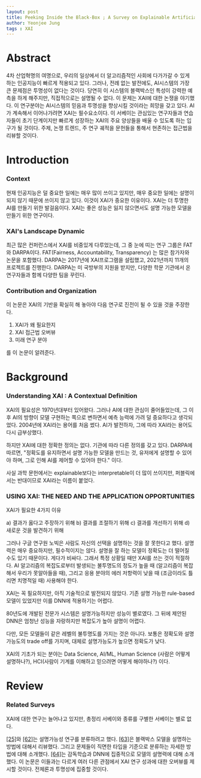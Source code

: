 ```yaml
---
layout: post
title: Peeking Inside the Black-Box ; A Survey on Explainable Artificial Intelligence (XAI) - 1
author: Yeonjee Jung
tags : XAI
---
```


# Abstract

4차 산업혁명의 여명으로, 우리의 일상에서 더 알고리즘적인 사회에 다가가갈 수 있게 하는 인공지능이 빠르게 적용되고 있다. 그러나, 전례 없는 발전에도, AI시스템의 가장 큰 문제점은 투명성이 없다는 것이다. 당연히 이 시스템의 블랙박스인 특성이 강력한 예측을 하게 해주지만, 직접적으로는 설명될 수 없다. 이 문제는 XAI에 대한 논쟁을 야기했다. 이 연구분야는 AI시스템의 믿음과 투명성을 향상시킬 것이라는 희망을 갖고 있다. AI가 계속해서 이어나가려면 XAI는 필수요소이다. 이 서베이는 관심있는 연구자들과 연습자들이 초기 단계이지만 빠르게 성장하는 XAI의 주요 양상들을 배울 수 있도록 하는 입구가 될 것이다. 주제, 논쟁 트렌드, 주 연구 궤적을 문헌들을 통해서 현존하는 접근법을 리뷰할 것이다.

# Introduction

### Context

현재 인공지능은 덜 중요한 일에는 매우 많이 쓰이고 있지만, 매우 중요한 일에는 설명이 되지 않기 때문에 쓰이지 않고 있다. 이것이 XAI가 중요한 이유이다. XAI는 더 투명한 AI를 만들기 위한 발걸음이다. XAI는 좋은 성능은 잃지 않으면서도 설명 가능한 모델을 만들기 위한 연구이다.

### XAI's Landscape Dynamic

최근 많은 컨퍼런스에서 XAI를 비중있게 다루었는데, 그 중 눈에 띠는 연구 그룹은 FAT와 DARPA이다. FAT(Fairness, Accountability, Transparency) 는 많은 참가자와 논문을 포함했다. DARPA는 2017년에 XAI프로그램을 설립했고, 2021년까지 11개의 프로젝트를 진행한다. DARPA는 미 국방부의 지원을 받지만, 다양한 학문 기관에서 온 연구자들과 함께 다양한 팀을 꾸린다.

### Contribution and Organization

이 논문은 XAI의 기반을 확실히 해 놓아야 다음 연구로 진전이 될 수 있을 것을 주장한다.

1. XAI가 왜 필요한지
2. XAI 접근법 오버뷰
3. 미래 연구 분야

를 이 논문이 알려준다.

# Background

### Understanding XAI : A Contextual Definition

XAI의 필요성은 1970년대부터 있어왔다. 그러나 AI에 대한 관심이 줄어들었는데, 그 이후 AI의 방향이 모델 구현하는 쪽으로 변하면서 예측 능력에 가려 덜 중요하다고 생각되었다. 2004년에 XAI라는 용어를 처음 썼다. AI가 발전하자, 그에 따라 XAI라는 용어도 다시 급부상했다.

하지만 XAI에 대한 정확한 정의는 없다. 기관에 따라 다른 정의를 갖고 있다. DARPA에 따르면, "정확도를 유지하면서 설명 가능한 모델을 만드는 것, 유저에게 설명할 수 있어야 하며, 그로 인해 AI를 제어할 수 있어야 한다." 이다.

사실 과학 문헌에서는 explainable보다는 interpretable이 더 많이 쓰이지만, 퍼블릭에서는 반대이므로 XAI라는 이름이 붙었다.

### USING XAI: THE NEED AND THE APPLICATION OPPORTUNITIES

XAI가 필요한 4가지 이유

a) 결과가 옳다고 주장하기 위해
b) 결과를 조절하기 위해
c) 결과를 개선하기 위해
d) 새로운 것을 발견하기 위해

그러나 구글 연구원 노빅은 사람도 자신의 선택을 설명하는 것을 잘 못한다고 했다. 설명력은 매우 중요하지만, 필수적이지는 않다. 설명을 잘 하는 모델이 정확도는 더 떨어질 수도 있기 때문이다. 게다가 비싸다. 그래서 특정 상황일 때만 XAI를 쓰는 것이 적절하다. AI 알고리즘의 복잡도로부터 발생되는 불투명도의 정도가 높을 때 (알고리즘이 복잡해서 우리가 못알아들을 때), 그리고 응용 분야의 에러 저항력이 낮을 때 (조금이라도 틀리면 치명적일 때) 사용해야 한다.

XAI는 꼭 필요하지만, 아직 기술적으로 발전되지 않았다. 기존 설명 가능한 rule-based 모델이 있었지만 이를 DNN에 적용하기는 어렵다.

80년도에 개발된 전문가 시스템은 설명가능하지만 성능이 별로였다. 그 뒤에 제안된 DNN은 엄청난 성능을 자랑하지만 복잡도가 높아 설명이 어렵다.

다만, 모든 모델들이 같은 레벨의 불투명도를 가지는 것은 아니다. 보통은 정확도와 설명가능도의 trade off를 가지며, 대체로 설명가능도가 높으면 정확도가 낮다.

XAI의 기초가 되는 분야는 Data Science, AI/ML, Human Science (사람은 어떻게 설명하나?), HCI(사람이 기계를 이해하고 믿으려면 어떻게 해야하나?) 이다.

# Review

### Related Surveys

XAI에 대한 연구는 늘어나고 있지만, 총정리 서베이와 종류를 구별한 서베이는 별로 없다.

[[25]](https://arxiv.org/abs/1606.03490)와 [[62]](https://arxiv.org/abs/1702.08608)는 설명가능성 연구를 분류하려고 했다. [[63]](https://dl.acm.org/citation.cfm?id=3236009)은 블랙박스 모델을 설명하는 방법에 대해서 리뷰했다. 그리고 문제들이 직면한 타입을 기준으로 분류하는 자세한 방법에 대해 소개했다. [[64]](https://ieeexplore.ieee.org/abstract/document/8400040)는 감독학습과 DNN에 집중적으로 모델의 설명력에 대해 소개했다. 이 논문은 이들과는 다르게 여러 다른 관점에서 XAI 연구 성과에 대한 오버뷰를 제시할 것이다. 전체론과 투명성에 집중할 것이다.
